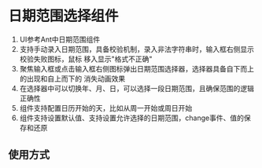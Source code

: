 # 日期范围选择组件

1. UI参考Ant中日期范围组件
2. 支持手动录入日期范围，具备校验机制，录入非法字符串时，输入框右侧显示校验失败图标，鼠标
移入显示"格式不正确"
3. 聚焦输入框或点击输入框右侧图标弹出日期范围选择器，选择器具备自下而上的出现和自上而下的
消失动画效果
4. 在选择器中可以切换年、月、日，可以选择一段日期范围，且确保范围的逻辑正确性
5. 组件支持配置日历开始的天，比如从周一开始或周日开始
6. 组件支持设置默认值、支持设置允许选择的日期范围，change事件、值的保存和还原

## 使用方式